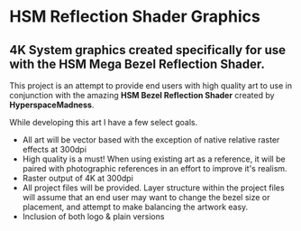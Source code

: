 # HSM Reflection Shader Graphics

## 4K System graphics created specifically for use with the HSM Mega Bezel Reflection Shader.

This project is an attempt to provide end users with high quality art to use in conjunction with the amazing **HSM Bezel Reflection Shader** created by **HyperspaceMadness**.

While developing this art I have a few select goals.

* All art will be vector based with the exception of native relative raster effects at 300dpi
* High quality is a must! When using existing art as a reference, it will be paired with photographic references in an effort to improve it's realism.
* Raster output of 4K at 300dpi
* All project files will be provided. Layer structure within the project files will assume that an end user may want to change the bezel size or placement, and attempt to make balancing the artwork easy.
* Inclusion of both logo & plain versions
